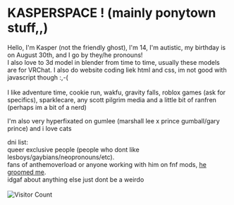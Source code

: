 <h1>KASPERSPACE ! (mainly ponytown stuff,,)</h1>
Hello, I'm Kasper (not the friendly ghost), I'm 14, I'm autistic, my birthday is on August 30th, and I go by they/he pronouns!
</br> 
I also love to 3d model in blender from time to time, usually these models are for VRChat. I also do website coding liek html and css, im not good with javascript though :,-( 
</br></br> 
I like adventure time, cookie run, wakfu, gravity falls, roblox games (ask for specifics), sparklecare, any scott pilgrim media and a little bit of ranfren (perhaps im a bit of a nerd) 


I'm also very hyperfixated on gumlee (marshall lee x prince gumball/gary prince) and i love cats 

dni list: 
</br> 
queer exclusive people
(people who dont like lesboys/gaybians/neopronouns/etc). 
</br>
fans of anthemoverload or anyone working with him on fnf mods, [he groomed me](https://docs.google.com/document/d/1Qpd6Ja29HxvOnkjD7Uzs79uq8UxU1iA_0SoSszcDEXQ/edit?usp=sharing).
</br>
idgaf about anything else just dont be a weirdo
</br></br>
![Visitor Count](https://profile-counter.glitch.me/{KASPERSPACE}/count.svg)</h3>

</p>
